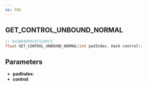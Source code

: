 ```yaml
---
ns: PAD
---
```

## GET_CONTROL_UNBOUND_NORMAL

```c
// 0x5B84D09CEC5209C5
float GET_CONTROL_UNBOUND_NORMAL(int padIndex, Hash control);
```

## Parameters
* **padIndex**:
* **control**:
